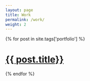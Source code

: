 ```yaml
---
layout: page
title: Work
permalink: /work/
weight: 2
---
```


{% for post in site.tags['portfolio'] %}
<a href="{{ post.url | prepend: site.baseurl }}"><h1>{{ post.title}}</h1></a>
{% endfor %}
